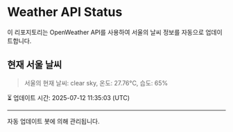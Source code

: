 
# Weather API Status

이 리포지토리는 OpenWeather API를 사용하여 서울의 날씨 정보를 자동으로 업데이트합니다.

## 현재 서울 날씨
> 서울의 현재 날씨: clear sky, 온도: 27.76°C, 습도: 65%

⏳ 업데이트 시간: 2025-07-12 11:35:03 (UTC)

---
자동 업데이트 봇에 의해 관리됩니다.
